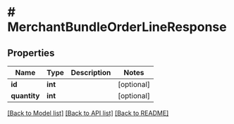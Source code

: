 # # MerchantBundleOrderLineResponse

## Properties

Name | Type | Description | Notes
------------ | ------------- | ------------- | -------------
**id** | **int** |  | [optional]
**quantity** | **int** |  | [optional]

[[Back to Model list]](../../README.md#models) [[Back to API list]](../../README.md#endpoints) [[Back to README]](../../README.md)
